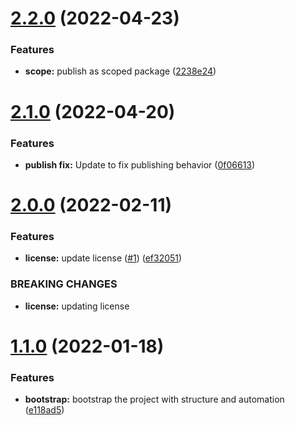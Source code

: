 # [2.2.0](https://github.com/mdial89f/serverless-s3-security-helper/compare/v2.1.0...v2.2.0) (2022-04-23)


### Features

* **scope:** publish as scoped package ([2238e24](https://github.com/mdial89f/serverless-s3-security-helper/commit/2238e244c0278201f46539b37e709cc7134395f7))

# [2.1.0](https://github.com/mdial89f/serverless-s3-security-helper/compare/v2.0.0...v2.1.0) (2022-04-20)


### Features

* **publish fix:**  Update to fix publishing behavior ([0f06613](https://github.com/mdial89f/serverless-s3-security-helper/commit/0f06613b8f1dd02a5bd640cdce318c44cbd587b3))

# [2.0.0](https://github.com/mdial89f/serverless-s3-security-helper/compare/v1.1.0...v2.0.0) (2022-02-11)


### Features

* **license:**  update license ([#1](https://github.com/mdial89f/serverless-s3-security-helper/issues/1)) ([ef32051](https://github.com/mdial89f/serverless-s3-security-helper/commit/ef320514471d352ddd923a64956a00022f56c724))


### BREAKING CHANGES

* **license:** updating license

# [1.1.0](https://github.com/mdial89f/serverless-s3-security-helper/compare/v1.0.0...v1.1.0) (2022-01-18)


### Features

* **bootstrap:** bootstrap the project with structure and automation ([e118ad5](https://github.com/mdial89f/serverless-s3-security-helper/commit/e118ad57536e92d5c10abe2ea120f3b0321e15d7))
